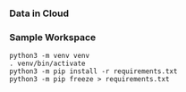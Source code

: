 ### Data in Cloud
### Sample Workspace


```python3 -m venv venv```  
```. venv/bin/activate```  
```python3 -m pip install -r requirements.txt```  
```python3 -m pip freeze > requirements.txt```  